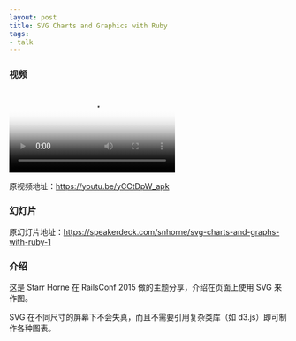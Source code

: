 ```yaml
---
layout: post
title: SVG Charts and Graphics with Ruby
tags:
- talk
---
```


### 视频

<video class="video" poster="/assets/SVG-Charts-and-Graphics-with-Ruby/poster.jpg" preload controls>
  <source src="/assets/SVG-Charts-and-Graphics-with-Ruby/video.webm" type="video/webm">
  <source src="/assets/SVG-Charts-and-Graphics-with-Ruby/video.mp4" type="video/mp4">
</video>

原视频地址：<https://youtu.be/yCCtDpW_apk>

### 幻灯片

<div class="slideshow"
data-slide-name="SVG-Charts-and-Graphics-with-Ruby" data-slide-start="0"
data-slide-end="80"></div>

原幻灯片地址：<https://speakerdeck.com/snhorne/svg-charts-and-graphs-with-ruby-1>

### 介绍

这是 Starr Horne 在 RailsConf 2015
做的主题分享，介绍在页面上使用 SVG 来作图。

SVG 在不同尺寸的屏幕下不会失真，而且不需要引用复杂类库（如
d3.js）即可制作各种图表。
